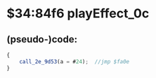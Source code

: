 ﻿
# $34:84f6 playEffect_0c

<summary></summary>

## (pseudo-)code:
```js
{
	call_2e_9d53(a = #24);	//jmp $fa0e
}
```




